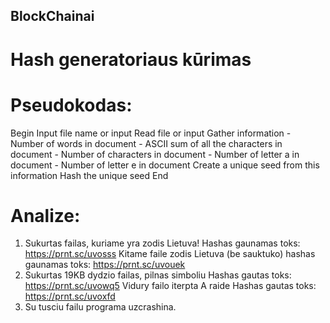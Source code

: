 ## BlockChainai
# Hash generatoriaus kūrimas
# Pseudokodas:
Begin
  Input file name or input
  Read file or input
  Gather information
    - Number of words in document
    - ASCII sum of all the characters in document
    - Number of characters in document
    - Number of letter a in document
    - Number of letter e in document
  Create a unique seed from this information
  Hash the unique seed
End
# Analize:
1. Sukurtas failas, kuriame yra zodis Lietuva!
Hashas gaunamas toks: https://prnt.sc/uvosss
Kitame faile zodis Lietuva (be sauktuko)
hashas gaunamas toks: https://prnt.sc/uvouek
2. Sukurtas 19KB dydzio failas, pilnas simboliu
Hashas gautas toks: https://prnt.sc/uvowq5
Vidury failo iterpta A raide
Hashas gautas toks: https://prnt.sc/uvoxfd
3. Su tusciu failu programa uzcrashina.
